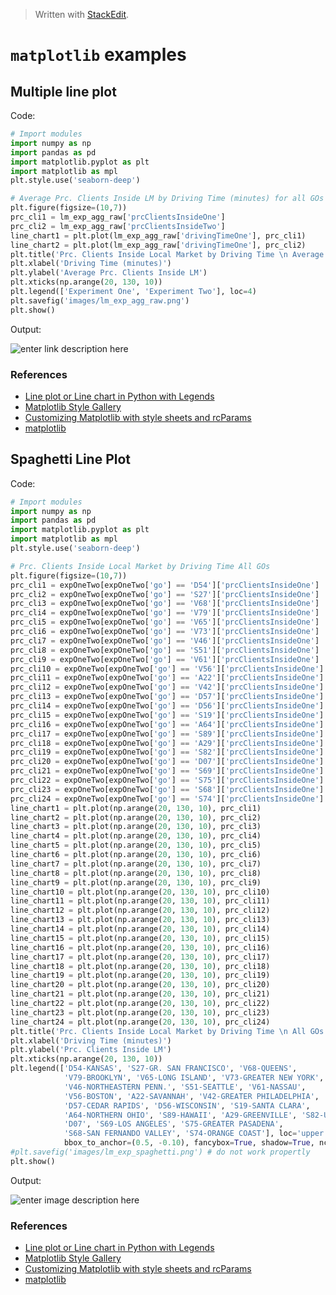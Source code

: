 


> Written with [StackEdit](https://stackedit.io/).

# `matplotlib` examples

## Multiple line plot
Code:
```python
# Import modules
import numpy as np
import pandas as pd
import matplotlib.pyplot as plt
import matplotlib as mpl
plt.style.use('seaborn-deep')

# Average Prc. Clients Inside LM by Driving Time (minutes) for all GOs
plt.figure(figsize=(10,7))
prc_cli1 = lm_exp_agg_raw['prcClientsInsideOne']
prc_cli2 = lm_exp_agg_raw['prcClientsInsideTwo']
line_chart1 = plt.plot(lm_exp_agg_raw['drivingTimeOne'], prc_cli1)
line_chart2 = plt.plot(lm_exp_agg_raw['drivingTimeOne'], prc_cli2)
plt.title('Prc. Clients Inside Local Market by Driving Time \n Average for all GOs')
plt.xlabel('Driving Time (minutes)')
plt.ylabel('Average Prc. Clients Inside LM')
plt.xticks(np.arange(20, 130, 10))
plt.legend(['Experiment One', 'Experiment Two'], loc=4)
plt.savefig('images/lm_exp_agg_raw.png')
plt.show()
```
Output:

![enter link description here](https://raw.githubusercontent.com/markeyser/Data-Science-Cookbook/master/imgs/lm_exp_agg_raw.png?_sm_au_=iVVqVkTbq0kFjjHNjfc06K6ttCjRt)
### References

- [Line plot or Line chart in Python with Legends](http://www.datasciencemadesimple.com/line-plot-line-chart-in-python-legends/)
- [Matplotlib Style Gallery](https://tonysyu.github.io/raw_content/matplotlib-style-gallery/gallery.html)
-  [Customizing Matplotlib with style sheets and rcParams](https://matplotlib.org/tutorials/introductory/customizing.html)
- [matplotlib](https://matplotlib.org/index.html)

## Spaghetti Line Plot
Code:
```python
# Import modules
import numpy as np
import pandas as pd
import matplotlib.pyplot as plt
import matplotlib as mpl
plt.style.use('seaborn-deep')

# Prc. Clients Inside Local Market by Driving Time All GOs
plt.figure(figsize=(10,7))
prc_cli1 = expOneTwo[expOneTwo['go'] == 'D54']['prcClientsInsideOne']
prc_cli2 = expOneTwo[expOneTwo['go'] == 'S27']['prcClientsInsideOne']
prc_cli3 = expOneTwo[expOneTwo['go'] == 'V68']['prcClientsInsideOne']
prc_cli4 = expOneTwo[expOneTwo['go'] == 'V79']['prcClientsInsideOne']
prc_cli5 = expOneTwo[expOneTwo['go'] == 'V65']['prcClientsInsideOne']
prc_cli6 = expOneTwo[expOneTwo['go'] == 'V73']['prcClientsInsideOne']
prc_cli7 = expOneTwo[expOneTwo['go'] == 'V46']['prcClientsInsideOne']
prc_cli8 = expOneTwo[expOneTwo['go'] == 'S51']['prcClientsInsideOne']
prc_cli9 = expOneTwo[expOneTwo['go'] == 'V61']['prcClientsInsideOne']
prc_cli10 = expOneTwo[expOneTwo['go'] == 'V56']['prcClientsInsideOne']
prc_cli11 = expOneTwo[expOneTwo['go'] == 'A22']['prcClientsInsideOne']
prc_cli12 = expOneTwo[expOneTwo['go'] == 'V42']['prcClientsInsideOne']
prc_cli13 = expOneTwo[expOneTwo['go'] == 'D57']['prcClientsInsideOne']
prc_cli14 = expOneTwo[expOneTwo['go'] == 'D56']['prcClientsInsideOne']
prc_cli15 = expOneTwo[expOneTwo['go'] == 'S19']['prcClientsInsideOne']
prc_cli16 = expOneTwo[expOneTwo['go'] == 'A64']['prcClientsInsideOne']
prc_cli17 = expOneTwo[expOneTwo['go'] == 'S89']['prcClientsInsideOne']
prc_cli18 = expOneTwo[expOneTwo['go'] == 'A29']['prcClientsInsideOne']
prc_cli19 = expOneTwo[expOneTwo['go'] == 'S82']['prcClientsInsideOne']
prc_cli20 = expOneTwo[expOneTwo['go'] == 'D07']['prcClientsInsideOne']
prc_cli21 = expOneTwo[expOneTwo['go'] == 'S69']['prcClientsInsideOne']
prc_cli22 = expOneTwo[expOneTwo['go'] == 'S75']['prcClientsInsideOne']
prc_cli23 = expOneTwo[expOneTwo['go'] == 'S68']['prcClientsInsideOne']
prc_cli24 = expOneTwo[expOneTwo['go'] == 'S74']['prcClientsInsideOne']
line_chart1 = plt.plot(np.arange(20, 130, 10), prc_cli1)
line_chart2 = plt.plot(np.arange(20, 130, 10), prc_cli2)
line_chart3 = plt.plot(np.arange(20, 130, 10), prc_cli3)
line_chart4 = plt.plot(np.arange(20, 130, 10), prc_cli4)
line_chart5 = plt.plot(np.arange(20, 130, 10), prc_cli5)
line_chart6 = plt.plot(np.arange(20, 130, 10), prc_cli6)
line_chart7 = plt.plot(np.arange(20, 130, 10), prc_cli7)
line_chart8 = plt.plot(np.arange(20, 130, 10), prc_cli8)
line_chart9 = plt.plot(np.arange(20, 130, 10), prc_cli9)
line_chart10 = plt.plot(np.arange(20, 130, 10), prc_cli10)
line_chart11 = plt.plot(np.arange(20, 130, 10), prc_cli11)
line_chart12 = plt.plot(np.arange(20, 130, 10), prc_cli12)
line_chart13 = plt.plot(np.arange(20, 130, 10), prc_cli13)
line_chart14 = plt.plot(np.arange(20, 130, 10), prc_cli14)
line_chart15 = plt.plot(np.arange(20, 130, 10), prc_cli15)
line_chart16 = plt.plot(np.arange(20, 130, 10), prc_cli16)
line_chart17 = plt.plot(np.arange(20, 130, 10), prc_cli17)
line_chart18 = plt.plot(np.arange(20, 130, 10), prc_cli18)
line_chart19 = plt.plot(np.arange(20, 130, 10), prc_cli19)
line_chart20 = plt.plot(np.arange(20, 130, 10), prc_cli20)
line_chart21 = plt.plot(np.arange(20, 130, 10), prc_cli21)
line_chart22 = plt.plot(np.arange(20, 130, 10), prc_cli22)
line_chart23 = plt.plot(np.arange(20, 130, 10), prc_cli23)
line_chart24 = plt.plot(np.arange(20, 130, 10), prc_cli24)
plt.title('Prc. Clients Inside Local Market by Driving Time \n All GOs')
plt.xlabel('Driving Time (minutes)')
plt.ylabel('Prc. Clients Inside LM')
plt.xticks(np.arange(20, 130, 10))
plt.legend(['D54-KANSAS', 'S27-GR. SAN FRANCISCO', 'V68-QUEENS',
            'V79-BROOKLYN', 'V65-LONG ISLAND', 'V73-GREATER NEW YORK',
            'V46-NORTHEASTERN PENN.', 'S51-SEATTLE', 'V61-NASSAU',
            'V56-BOSTON', 'A22-SAVANNAH', 'V42-GREATER PHILADELPHIA',
            'D57-CEDAR RAPIDS', 'D56-WISCONSIN', 'S19-SANTA CLARA',
            'A64-NORTHERN OHIO', 'S89-HAWAII', 'A29-GREENVILLE', 'S82-UTAH',
            'D07', 'S69-LOS ANGELES', 'S75-GREATER PASADENA',
            'S68-SAN FERNANDO VALLEY', 'S74-ORANGE COAST'], loc='upper center',
            bbox_to_anchor=(0.5, -0.10), fancybox=True, shadow=True, ncol=3)
#plt.savefig('images/lm_exp_spaghetti.png') # do not work propertly
plt.show()
```
Output:

![enter image description here](https://raw.githubusercontent.com/markeyser/Data-Science-Cookbook/master/imgs/lm_exp_spaghetti.png?_sm_au_=iVVqVkTbq0kFjjHNjfc06K6ttCjRt)
### References

- [Line plot or Line chart in Python with Legends](http://www.datasciencemadesimple.com/line-plot-line-chart-in-python-legends/)
- [Matplotlib Style Gallery](https://tonysyu.github.io/raw_content/matplotlib-style-gallery/gallery.html)
-  [Customizing Matplotlib with style sheets and rcParams](https://matplotlib.org/tutorials/introductory/customizing.html)
- [matplotlib](https://matplotlib.org/index.html)

##
<!--stackedit_data:
eyJoaXN0b3J5IjpbMTI0ODgwMzc1NCwxNjM3Nzk5NjU5LDQ1OT
kxNzIzNCwtNzMzNDY0NjcyXX0=
-->